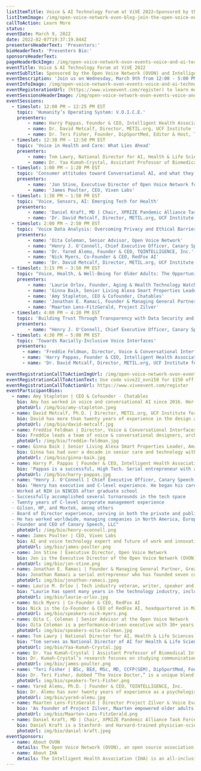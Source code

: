 ```yaml
---
listItemTitle: Voice & AI Technology Forum at ViVE 2022—Sponsored by the Open Voice Network (OVON) and Intelligent Health Association (IHA)
listItemImage: /img/open-voice-network-ovon-blog-join-the-open-voice-network-at-vive-2022.png
callToAction: Learn More
status: 
eventDate: March 9, 2022
date: 2022-02-07T19:37:19.844Z
presentersHeaderText: 'Presenters:'
bioHeaderText: 'Presenters Bio:'
sponsorsHeaderText: 
pageHeaderBckImge: /img/open-voice-network-ovon-events-voice-and-ai-technology-forum-vive-2022-header.png
eventTitle: Voice & AI Technology Forum at ViVE 2022
eventSubTitle: Sponsored by the Open Voice Network (OVON) and Intelligent Health Association (IHA)
eventDescription: 'Join us on Wednesday, March 9th from 12:00 - 5:00 PM for Day Four of the ViVE 2022 event in Miami, Florida! Along with our co-sponsor, the Intelligent Health Association, the Open Voice Network will be hosting the “Voice & AI Technology Forum: The Case for Voice and Conversational AI for Improving Health and Wellness.” The increase in the adoption of voice assistant technology has resulted in enormous developments in the health and wellness industry, and we’re looking forward to speaking with industry thought leaders on the benefits and applications of voice assistance in health and wellness programs across the world. During the session, you will meet the authors of "Voice Technology in Healthcare: Leveraging Voice to Enhance Patient and Provider Experiences. Below you will find the full schedule of topics and presenters for this important day in two rapidly growing industries.'
eventInfoImage: /img/open-voice-network-ovon-events-voice-and-ai-technology-forum-vive-2022-partner.png
eventRegisterationUrl: (https://www.viveevent.com/register) to learn more and to register for ViVE 2022. **Use code "vive22_ovn150" for $150 off your registration.** Tickets are available for both in-person and virtual attendance.
eventSessionsHeaderImage: /img/open-voice-network-ovon-events-voice-and-ai-technology-forum-vive-2022-schedule.png
eventSessions:
  - timeslot: 12:00 PM — 12:25 PM EST
    topic: 'Humanity’s Operating System: V.O.I.C.E.'
    presenters:
        - name: Harry Pappas, Founder & CEO, Intelligent Health Association
        - name: Dr. David Metcalf, Director, METIL.org, UCF Institute for Simulation and Training
        - name: Dr. Teri Fisher, Founder, DipSportMed, Editor & Host, The Voice Den & Voice in Canada
  - timeslot: 12:30 PM — 12:50 PM EST
    topic: 'Voice in Health and Care: What Lies Ahead'
    presenters:
        - name: Tom Lawry, National Director for AI, Health & Life Sciences, Microsoft
        - name: Dr. Yaa Kumah-Crystal, Assistant Professor of Biomedical Informatics and Pediatric Endocrinology, Vanderbilt University Medical Center (VUMC)               
  - timeslot: 1:00 PM — 1:20 PM EST
    topic: 'Consumer attitudes toward Conversational AI, and what they mean for today’s Health and Wellness Providers'
    presenters:
        - name: 'Jon Stine, Executive Director of Open Voice Network for The Linux Foundation'
        - name: 'James Poulter, CEO, Vixen Labs'   
  - timeslot: 1:30 PM — 1:50 PM EST	
    topic: 'Voice, Sensors, AI: Emerging Tech for Health'  
    presenters:
        - name: 'Daniel Kraft, MD | Chair, XPRIZE Pandemic Alliance Task Force and Founder of Exponential Medicine'
        - name: 'Dr. David Metcalf, Director, METIL.org, UCF Institute for Simulation and Training'
  - timeslot: 2:00 PM — 2:50 PM EST	
    topic: 'Voice Data Analysis: Overcoming Privacy and Ethical Barriers to Build User Trust'
    presenters:
        - name: 'Oita Coleman, Senior Advisor, Open Voice Network'
        - name: "Henry J. O'Connell, Chief Executive Officer, Canary Speech, LLC"
        - name: 'Dr. Yared Alemu, Founder & CEO, TQINTELLIGENCE, Inc.'
        - name: 'Nick Myers, Co-Founder & CEO, RedFox AI'
        - name: 'Dr. David Metcalf, Director, METIL.org, UCF Institute for Simulation and Training'
  - timeslot: 3:15 PM — 3:50 PM EST	
    topic: "Voice, Health, & Well-Being for Older Adults: The Opportunity"
    presenters:
        - name: 'Laurie Orlov, Founder, Aging & Health Technology Watch'
        - name: 'Ginna Baik, Senior Living Alexa Smart Properties Leader, Amazon'    
        - name: 'Amy Stapleton, CEO & Cofounder, Chatables'
        - name: 'Jonathan E. Ramaci, Founder & Managing General Partner, Great Product, Inc.; Founder & CEO, Wellnest'
        - name: 'Maarten Lens-FitzGerald, Project Zilver'
  - timeslot: 4:00 PM — 4:20 PM EST	
    topic: 'Building Trust Through Transparency with Data Security and Confidentiality'	
    presenters:
        - name: "Henry J. O'Connell, Chief Executive Officer, Canary Speech, LLC" 
  - timeslot: 4:30 PM — 5:00 PM EST	
    topic: 'Towards Racially-Inclusive Voice Interfaces'	
    presenters:
      - name: 'Freddie Feldman, Director, Voice & Conversational Interfaces, Wolters Kluwer Health - Clinical Effectiveness'
      - name: 'Harry Pappas, Founder & CEO, Intelligent Health Association'
      - name: 'Dr. David Metcalf, Director, METIL.org, UCF Institute for Simulation and Training'
              
eventRegistrationCallToActionImgUrl: /img/open-voice-network-ovon-events-voice-and-ai-technology-forum-vive-2022-register-now.png
eventRegistrationCallToActionText: Use code vive22_ovn150 for $150 off your registration.
eventRegistrationCallToActionUrl: https://www.viveevent.com/register
eventParticipantBios:
  - name: Amy Stapleton | CEO & Cofounder - Chatables
    bio: Amy has worked in voice and conversational AI since 2016. Her early voice skills on Amazon Alexa won recognition and earned her the distinction of "Alexa Champion" by Amazon. Since witnessing how the global pandemic lockdowns negatively affected the health of her mother, Amy is focused on the moonshot goal of using talking virtual characters to help fill the gap of missing social connections for isolated older adults. Prior to co-founding Chatables, Amy was an industry analyst in the Conversational AI space for Opus Research. Her IT career also includes over 14 years at NASA with management roles in the Agency's Enterprise Software Applications Division. Her writing on Artificial Intelligence has appeared in the Harvard Business Review.
    photoUrl: /img/bio/amy-stapleton.jpeg
  - name: David Metcalf, Ph.D. | Director, METIL.org, UCF Institute for Simulation and Training
    bio: David has more than twenty years of experience in the design and research of web-based and mobile technologies converging to enable learning and healthcare. Dr. Metcalf is Director of the Mixed Emerging Technology Integration Lab (METIL) at UCF’s Institute for Simulation and Training. The team has built mHealth solutions, simulations, games, eLearning, mobile and enterprise IT systems for Google, J&J, the Veterans Administration, U.S. military, and the UCF College of Medicine among others. Dr. Metcalf encourages spin-offs from the lab as part of the innovation process and has launched Moving Knowledge and several other for-profit and nonprofit ventures as examples. Simulation, mobilization, mobile patient records and medical decision support systems, visualization systems, scalability models, secure mobile data communications, gaming, innovation management, and operational excellence are his current research topics.
    photoUrl: /img/bio/david-metcalf.jpg
  - name: Freddie Feldman | Director, Voice & Conversational Interfaces, Wolters Kluwer Health - Clinical Effectiveness
    bio: Freddie leads a team of voice & conversational designers, architects, QA analysts, and researchers. He has been working in healthcare technology for over twenty years at companies like Merck, Sachs Group, Sg2, Solucient, Image Stream Medical/Olympus, and Prefix Health. He has worked on both the engineering and creative sides of various IVR and voice-assistant products and has a patent for a virtual call center system. Freddie has not only engineered recording for many IVRs & voice-assistants, but has also been the voice talent for several IVRs, audiobooks, and even a pinball machine. Freddie has owned an award-winning vocal-centric recording studio, VOCOMOTION Studios, for over twenty years and has produced over 130 albums for a cappella groups in ten countries. In October 2018, Freddie gave a moving & informative TEDx talk to a sold-out crowd at TEDxVienna about improving the quality of life for people living with neurodegenerative diseases like PD, MS, MD, and ALS and his patented assistive throat microphone system. He holds both a BS in Computer Engineering and a BMus in Vocal Performance from Northwestern University.
    photoUrl: /img/bio/freddie-feldman.jpg
  - name: Ginna Baik | Senior Living Alexa Smart Properties Leader, Amazon
    bio: Ginna has had over a decade in senior care and technology with a mission to provide scalable technology and services to underserved populations. She has worked with a social platform startup to leading innovation and resident technology with a national senior care provider, and most recently building the senior care business practice at a national technology solution provider. With her new role at Amazon, she is leading Alexa smart properties business focused on senior living. Her experience includes the deployment of internet cafes at Atlanta Housing Authority properties, leading national resident tech strategy at Emeritus Senior Living (now Brookdale), and advising hundreds of leading senior care providers from life path communities to all levels of care. Ginna is an executive board member at America’s Society on Aging and the Chairman of the board at OATS (Older Adults Tech Services), an affiliate of AARP.
    photoUrl: /img/bio/ginna-baik.jpg
  - name: Harry P. Pappas | Founder & CEO, Intelligent Health Association
    bio: 'Pappas is a successful, High Tech. Serial entrepreneur with a strong focus on the health technology sector. He is a strong believer in applying technology to transform the health and wellness community in today’s “continuum of care." Pappas firmly believes that the world of digital health is being driven by the adoption of technology, and therefore drives the need for quality, ongoing education. Harry is an internationally recognized speaker and thought leader with auto-ID, BLE, NFC, RFID, RTLS, sensors, voice, robotics, wearables, AI, blockchain, and wireless technologies. Pappas is the Founder & CEO of the Intelligent Health Association, a global organization dedicated to helping educate members of the healthcare community on the adoption of new technologies that can improve patient care, patient outcomes, and patient safety while driving down the cost of healthcare. Harry is also an Ambassador in the Open Voice Network (OVON), overseeing their Health, Wellness, and Life Sciences Community. He is a long-term strategic player in the world of health technologies for the digital hospital and for today’s smart home. Harry’s goal: to help educate the healthcare community on an ongoing basis, so that it may adopt new technology that can have a dramatic impact on the delivery of improved health. His mantra: "Help Others, Do SOCIAL GOOD."'
    photoUrl: /img/bio/harry-pappas.jpg
  - name: "Henry J. O'Connell | Chief Executive Officer, Canary Speech, LLC"
    bio: "Henry has executive and C-level experience. He began his career after graduate school working at the National Institutes of Health in a neurological disease group, but went on to a business career for the last 25 years.
  - Worked at NIH in NINCDS after graduate school
  - Successfully accomplished several turnarounds in the tech space
  - Twenty years of C-level corporate management experience
  - Gilson, HP, and Moxtek, among others
  - Board of Director experience, serving in both the private and public sectors
  - He has worked worldwide, managing companies in North America, Europe, and Asia
  - Founder and CEO of Canary Speech, LLC"
    photoUrl: /img/bio/henry-oconnell.png
  - name: James Poulter | CEO, Vixen Labs	
    bio: AI and voice technology expert and future of work and innovation culture speaker, James is the founder and CEO of Vixen Labs. James is a seasoned marketer and communications professional with over ten years of experience. He previously was the Head of The LEGO Group’s Emerging Platforms & Partnerships team and the Head of Social Media for LEGO’s social network for Kids, LEGO Life—which launched globally in 2017 and has since grown to over 2M active users as the world’s first global and safe social network for kids. As well as devising and developing social features, such as LEGO Life’s emoji keyboard, custom characters, and moderation systems, James oversaw the launch of LEGO’s global partnership with GIPHY—leading the LEGO channel to accrue over 1B GIF views in its first year. Prior to joining LEGO, James worked for several of the world’s leading marketing, advertising, and public relations firms, including Edelman and Ogilvy, leading digital marketing, mobile, and social campaigns both in EMEA and globally, as well as new business efforts for clients such as Diageo, Unilever, Bose, PayPal, HP, and Adobe. Outside of work James is an advisor to the Church of England’s digital board, as well as several other charities and startups. James is also the host of the show “Signal” for MediaNet, which explores the intersection between faith, media, and technology.
    photoUrl: img/bio/james-poulter.png
  - name: Jon Stine | Executive Director, Open Voice Network	
    bio: Jon is the Executive Director of the Open Voice Network (OVON), the Linux Foundation community dedicated to the development of technical standards and usage guidelines for the emerging world of voice assistance. Prior to OVON, Jon served in global executive roles for the Intel Corporation and Cisco Systems. He lives in Portland, Oregon.
    photoUrl: img/bio/jon-stine.png
  - name: Jonathan E. Ramaci | Founder & Managing General Partner, Great Product, Inc.; and Founder & CEO of Wellnest	
    bio: Jonathan Ramaci a serial entrepreneur who has founded seven companies, grown them to scale, and seen them through to multi-million dollar acquisitions. He he led the technology consulting practice at Oracle for a large segment of the United States. Mr. Ramaci later founded and was CEO of iCache, where he pioneered and patented the biometric hardware and software applications now seen in TouchID used by Apple. He was also featured on the London Stock Exchange and was awarded the LSE’s Innovator of the Year Award. As the Chief Product and Design Officer of LoopPay, he was instrumental in raising the company’s initial $10M of equity funding, as well as its acquisition by Samsung for $240M. Mr. Ramaci founded Elements of Genius, where he strategizes with Fortune 500 clients to unlock their innovation potential—including Samsung, Oracle, Amazon, AT&T, and many others. Mr. Ramaci is the Managing General Partner of Great Product, Inc., whose mission is to identify, nurture, and grow European health tech companies in the US. He is also ANGI’s Italian Ambassador for Innovation to the United States. Jonathan holds multiple patents and is an extensively published thought leader. Committed to developing talent, he regularly mentors university students and entrepreneurs. Mr. Ramaci holds degrees and certifications from The Citadel and the Massachusetts Institute of Technology (MIT).
    photoUrl: img/bio/jonathan-ramaci.jpeg
  - name: Laurie M. Orlov | Tech industry veteran, writer, speaker and elder care advocate, founder of Aging and Health Technology Watch. 
    bio: "Laurie has spent many years in the technology industry, including nine years at analyst firm Forrester Research. She has spoken regularly and delivered keynote speeches at forums, industry consortia, conferences, and symposia—most recently on the business of technology for boomers and seniors. She advises large organizations, as well as non-profits and entrepreneurs, about trends and opportunities in the age-related technology market. Her perspectives have been quoted in the Wall Street Journal, the New York Times, Vox, Senior Housing News, CNN Health, and Consumer Reports. She has a graduate certification in Geriatric Care Management from the University of Florida and a BA in Music from the University of Rochester. Her advisory clients have included AARP, Argentum, Bose, CDW, Microsoft, Novartis, Philips and many others. Her latest reports include: Beyond DIY: The Future of Smart Homes and Older Adults 2021, The Future of Wearables and Older Adults 2021, The 2021 Market Overview of Technology for Aging, The Future of Remote Care Technology 2020, Voice, Health and Wellbeing 2020, and The Future of Voice First Technology and Older Adults. Laurie has been named one of the Top 50 Influencers in Aging by Next  Avenue and as one of the women leading global innovation on Age Tech 2020."
    photoUrl: img/bio/laurie-orlov.jpg
  - name: Nick Myers | Co-Founder & CEO, RedFox AI
    bio: Nick is the Co-Founder & CEO of RedFox AI, headquartered in Madison, Wisconsin. RedFox AI is the creator of V Lab, a conversational artificial intelligence (accessible via your smartphone) that facilitates at-home medical tests for patients in the most accurate and efficient way possible—all while offering a new level of on-demand customer support. Nick is a TEDx and International Keynote Speaker, having spoken at events and conferences across the U.S and around the world on artificial intelligence and the future of work, data privacy, and the impact of voice-enabled technologies on future human-to-machine and machine-to-human interactions. Nick has been featured in publications including PR Daily, In Business Madison, and the Journal of Digital and Social Media Marketing. In 2019, RedFox AI was recognized as a "50 on Fire" company in the state of Wisconsin by Wisconsin Inno. Nick is a "40 Under 40" award winner and was nominated as Voice Commentator of The Year at the 2020 Project Voice Awards.
    photoUrl: img/bio/speakers-nick-myers.png
  - name: Oita C. Coleman | Senior Advisor at the Open Voice Network
    bio: Oita Coleman is a performance-driven executive with 30+ years in the tech industry. Skilled in cultivating relationships and leveraging talent and resources to create exemplary teams, she is highly effective in building global partnerships to create innovative solutions to complex challenges. Oita is a former R&D Vice President of Software Quality at SAS Institute, with oversight of implementation of global processes, standards, and policies for the software development life cycle. She is now serving as Senior Advisor at the Open Voice Network, where she leads the privacy, security, and ethical use portfolios focused on voice-specific guidance for both the protection of individual and commercial user data privacy and security for consumer-facing enterprises worldwide. Her life motto is "to whom much is given, much more is required," which fuels her desire to give back. Her passion is helping to inspire the next generation of STEM knowledge professionals—focusing on advancing educational and career development opportunities for underrepresented minorities and women in STEM disciplines. She was recognized as a Top 50 Most Powerful Women in Tech award recipient by the National Diversity Council. She received the inaugural Great Place to Work® For All™ Leadership Award, recognizing women leaders from the FORTUNE 100 Best Companies to Work For. Her efforts were also recognized by US Black Engineer & IT Magazine as “Women Who Make a Difference in Technology."
    photoUrl: img/bio/speakers-oita-coleman.jpg
  - name: Tom Lawry | National Director for AI, Health & Life Sciences	
    bio: "Tom serves as National Director of AI for Health & Life Sciences at Microsoft and previously served as Director of Worldwide Health. He works with providers, payors, and life science organizations in planning and implementing innovative solutions that improve the quality and efficiency of health services delivered around the globe. Tom focuses on strategies for digital transformation applied to performance optimization, including artificial intelligence, machine learning, and cognitive services. He previously served as Director of Organizational Performance for Microsoft’s health incubator (Health Solutions Group). Prior to Microsoft, Tom served as a Senior Director at GE Healthcare, with global responsibilities for revenue cycle analytics and operational performance solutions. Lawry was founder and CEO of Verus, a healthcare software company named as one of the Top 100 Fastest Growing Washington Companies for three consecutive years and to the Deloitte Fast 500 Technologies list. For twelve years Lawry served in various executive management roles in hospitals and integrated delivery networks. He has published numerous articles on using technology to innovate healthcare. His new book, Artificial Intelligence in Healthcare: A Leader’s Guide to Winning in the New Age of Intelligent Health Systems, is a HIMSS 2020 Bestseller."
    photoUrl: img/bio/Yaa-Kumah-Crystal.jpg
  - name: Dr. Yaa Kumah-Crystal | Assistant Professor of Biomedical Informatics and Pediatric Endocrinology, Vanderbilt University Medical Center (VUMC)	
    bio: Dr. Kumah-Crystal’s research focuses on studying communication and documentation in healthcare and developing strategies to improve workflow and patient care delivery. Dr. Kumah-Crystal is the project lead for the Vanderbilt EHR Voice Assistant (VEVA) initiative to incorporate voice user interfaces and ambient scribe technology into the EHR through natural language processing. Dr. Kumah-Crystal is the HealthIT Clinical Director for the VUMC Telehealth Taskforce and works to develop and implement strategies to leverage remote patient care models. She remains clinically active and also supervises pediatric residents and fellows. Dr. Kumah-Crystals related publications define the use of technology to improve care and communication for providers and patients.
    photoUrl: img/bio/james-poulter.png
  - name: "Teri Fisher | BSc, BEd, MSc, MD, CCFP(SEM), DipSportMed, Founder, Editor & Host, The Voice Den & Voice in Canada | #VoiceFirst Physician, Podcaster, Author, Clinical Assistant Professor"    
    bio: Dr. Teri Fisher, dubbed “The Voice Doctor,” is a unique blend of award-winning TEDx and keynote performer, physician, podcaster, author, educator, and leading authority on all things voice technology. Teri, known for his laid-back, friendly, personable, and upbeat style, breaks down the complexities of voice technology to its simplest parts and is your guide to navigating the world of voice. A Sport & Exercise Physician and Clinical Assistant Professor, Teri is also the creator and host of The Voice Den, a revolutionary online voice technology reality show that combines his passions for voice technology and education in a fun, relaxed, and entertaining style. A Voicebot 2020 “Top 17 Influencer in Voice,” Soundhound “Top 40 Voice AI Influencer," host of the Project Voice 2020 “Flash Briefing of the Year,” finalist for the 2020 “Voice AI/Commentator of the Year,” 2019 “Commentator of the Year,” Alexa Champion, and Bixby Premier Developer, Teri is a leader in voice technology around the globe.
    photoUrl: img/bio/speakers-Teri-Fisher.png
  - name: Yared Alemu, Ph.D. | Founder & CEO, TQINTELLIGENCE, Inc.
    bio: Dr. Alemu has over twenty years of experience as a psychologist, researcher, and administrator, including running one of the largest community behavioral healthcare organizations in the world. Dr. Alemu left his administration position and founded TQIntelligence, which uses innovative voice recognition technology and AI for objectively measuring psychiatric symptom severity. The technology is intended to systematically track treatment outcomes, including voice-based remote monitoring of high-risk patients for affordable quality mental health services.
    photoUrl: img/bio/yared-alemu.jpg
  - name: Maarten Lens-FitzGerald | Director Project Zilver & Voice Evangelist
    bio: 'As founder of Project Zilver, Maarten empowered older adults with voice technology by enabling the giveaway of 10,000 smart speakers at the start of the COVID pandemic, as well as creating the first large research into voice and older adults. As a leading innovation executive, Maarten instigates movements that shape the future. He helps many leading organizations in media, health(care), and other categories with exploration, strategy, and product development for the new conversational channel. His latest role is director of the Dutch Voice Coalition, which develops speech technology for the Dutch language as a healthy public-private collaboration—open, trusted, inclusive, and sovereign. Maarten is the author of "Voice: insights and opportunities with the conversational revolution," and he is also an ambassador of the Open Voice Network—the global voice standards organization that is an open source association of The Linux Foundation. Maarten is also a frequent event host, keynote speaker, and taco maker.'
    photoUrl: img/bio/Maarten-Lens-FitzGerald.png
  - name: Daniel Kraft, MD | Chair, XPRIZE Pandemic Alliance Task Force and Founder of Exponential Medicine 	
    bio: Daniel Kraft is a Stanford- and Harvard-trained physician-scientist, inventor, entrepreneur, and innovator. With over twenty-five years of experience in clinical practice, biomedical research, and healthcare innovation, Daniel recently founded Digital.Health, is on the board of Healthy.io and advises several Fortune-50 and digital health-related startups. Daniel is a member of the Inaugural (2015) class of the Aspen Institute Health Innovators Fellowship and is a member of the Kaufman Fellows Society (Class 13). Daniel serves as the Chair of the XPRIZE Pandemic and Health Alliance Task Force. Kraft has served as faculty chair for Medicine at Singularity University since its inception in 2008, and is founder and chair of Exponential Medicine, a program that explores convergent, rapidly developing technologies and their potential in biomedicine and healthcare. Daniel is often called upon to speak to the future of health, medicine, and technology, has given four TED and two TEDMED Talks and has delivered keynotes to a diverse array of organizations. He has multiple scientific publications (including in Nature and Science) and medical device, immunology, and stem cell-related patents through NIH-funded faculty positions with Stanford University School of Medicine and as clinical faculty for the pediatric bone marrow transplantation service at the University of California San Francisco.
    photoUrl: img/bio/daniel-kraft.jpeg
eventSponsors:
  - name: About OVON
    details: The Open Voice Network (OVON), an open source association of The Linux Foundation, seeks to make voice technology worthy of user trust—a task of critical importance as voice emerges as a primary, multi-device portal to the digital and IOT worlds, and as independent, specialist voice assistants take their place next to general purpose platforms. The Open Voice Network will achieve its vision through the communal development and adoption of industry standards and usage guidelines, industry education and advocacy initiatives, and the development and documentation of voice-centric value propositions. As a directed fund of The Linux Foundation, OVON enjoys access to the expertise and shared legal, operational, and marketing services of The Linux Foundation, a world leader in the creation of open source projects and ecosystems.
  - name: About IHA
    details: The Intelligent Health Association (IHA) is an all-inclusive, global consortium of healthcare professionals and technology leaders focused on exploring new and evolving technologies that lead to the “evolution of digital healthcare.” Their objective is to convey unbiased information on how these diverse technologies can create a seamless continuum of patient care and enhance patient outcomes and simultaneously optimize clinical and business processes and workflows. Their mission is to transform healthcare learning and leadership by delivering high-quality, globally recognized educational programs and networking events that will assist providers to adopt and implement new technologies in health and wellness ecosystems.
---
```




